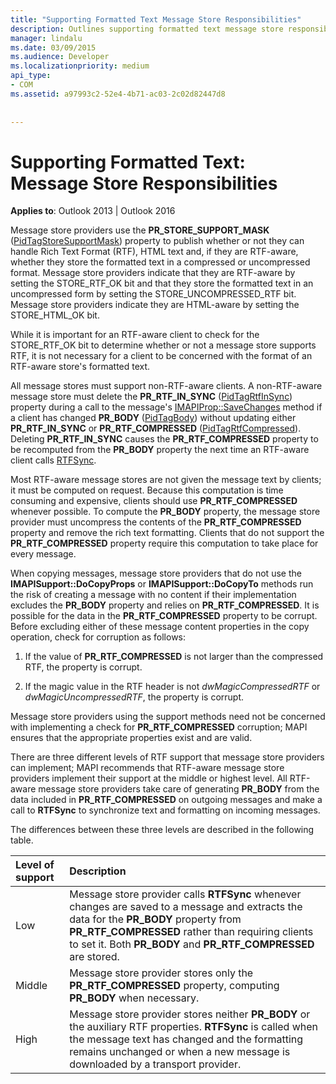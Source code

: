 ```yaml
---
title: "Supporting Formatted Text Message Store Responsibilities"
description: Outlines supporting formatted text message store responsibilities. This applies to Outlook 2013 and Outlook 2016.
manager: lindalu
ms.date: 03/09/2015
ms.audience: Developer
ms.localizationpriority: medium
api_type:
- COM
ms.assetid: a97993c2-52e4-4b71-ac03-2c02d82447d8
 
 
---
```


# Supporting Formatted Text: Message Store Responsibilities

  
  
**Applies to**: Outlook 2013 | Outlook 2016 
  
Message store providers use the **PR_STORE_SUPPORT_MASK** ([PidTagStoreSupportMask](pidtagstoresupportmask-canonical-property.md)) property to publish whether or not they can handle Rich Text Format (RTF), HTML text and, if they are RTF-aware, whether they store the formatted text in a compressed or uncompressed format. Message store providers indicate that they are RTF-aware by setting the STORE_RTF_OK bit and that they store the formatted text in an uncompressed form by setting the STORE_UNCOMPRESSED_RTF bit. Message store providers indicate they are HTML-aware by setting the STORE_HTML_OK bit.
  
While it is important for an RTF-aware client to check for the STORE_RTF_OK bit to determine whether or not a message store supports RTF, it is not necessary for a client to be concerned with the format of an RTF-aware store's formatted text. 
  
All message stores must support non-RTF-aware clients. A non-RTF-aware message store must delete the **PR_RTF_IN_SYNC** ([PidTagRtfInSync](pidtagrtfinsync-canonical-property.md)) property during a call to the message's [IMAPIProp::SaveChanges](imapiprop-savechanges.md) method if a client has changed **PR_BODY** ([PidTagBody](pidtagbody-canonical-property.md)) without updating either **PR_RTF_IN_SYNC** or **PR_RTF_COMPRESSED** ([PidTagRtfCompressed](pidtagrtfcompressed-canonical-property.md)). Deleting **PR_RTF_IN_SYNC** causes the **PR_RTF_COMPRESSED** property to be recomputed from the **PR_BODY** property the next time an RTF-aware client calls [RTFSync](rtfsync.md). 
  
Most RTF-aware message stores are not given the message text by clients; it must be computed on request. Because this computation is time consuming and expensive, clients should use **PR_RTF_COMPRESSED** whenever possible. To compute the **PR_BODY** property, the message store provider must uncompress the contents of the **PR_RTF_COMPRESSED** property and remove the rich text formatting. Clients that do not support the **PR_RTF_COMPRESSED** property require this computation to take place for every message. 
  
When copying messages, message store providers that do not use the **IMAPISupport::DoCopyProps** or **IMAPISupport::DoCopyTo** methods run the risk of creating a message with no content if their implementation excludes the **PR_BODY** property and relies on **PR_RTF_COMPRESSED**. It is possible for the data in the **PR_RTF_COMPRESSED** property to be corrupt. Before excluding either of these message content properties in the copy operation, check for corruption as follows: 
  
1. If the value of **PR_RTF_COMPRESSED** is not larger than the compressed RTF, the property is corrupt. 
    
2. If the magic value in the RTF header is not  _dwMagicCompressedRTF_ or  _dwMagicUncompressedRTF_, the property is corrupt.
    
Message store providers using the support methods need not be concerned with implementing a check for **PR_RTF_COMPRESSED** corruption; MAPI ensures that the appropriate properties exist and are valid. 
  
There are three different levels of RTF support that message store providers can implement; MAPI recommends that RTF-aware message store providers implement their support at the middle or highest level. All RTF-aware message store providers take care of generating **PR_BODY** from the data included in **PR_RTF_COMPRESSED** on outgoing messages and make a call to **RTFSync** to synchronize text and formatting on incoming messages. 
  
The differences between these three levels are described in the following table. 
  
|**Level of support**|**Description**|
|:-----|:-----|
|Low  <br/> |Message store provider calls **RTFSync** whenever changes are saved to a message and extracts the data for the **PR_BODY** property from **PR_RTF_COMPRESSED** rather than requiring clients to set it. Both **PR_BODY** and **PR_RTF_COMPRESSED** are stored. |
|Middle  <br/> |Message store provider stores only the **PR_RTF_COMPRESSED** property, computing **PR_BODY** when necessary. |
|High  <br/> |Message store provider stores neither **PR_BODY** or the auxiliary RTF properties. **RTFSync** is called when the message text has changed and the formatting remains unchanged or when a new message is downloaded by a transport provider. |
   

